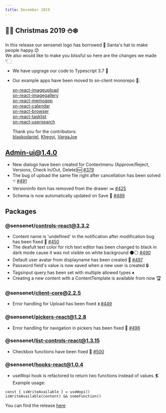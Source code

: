```yaml
---
title: December 2019
---
```


## 🎄🎁 Christmas 2019 ⛄️❄️

In this release our sensenet logo has borrowed 🎅 Santa's hat to make people happy.😊  
We also would like to make you blissful so here are the changes we made 👇🏻

- We have upgrage our code to Typescript 3.7 🎉
- Our example apps have been moved to sn-client monorepo 🏁:

  [sn-react-imageupload](https://sn-react-imageupload.netlify.com)  
  [sn-react-imagegallery](https://sn-react-imagegallery.netlify.com)  
  [sn-react-memoapp](https://sn-react-memoapp.netlify.com)  
  [sn-react-calendar](https://sn-react-calendar.netlify.com)  
  [sn-react-browser](https://sn-react-browser.netlify.com)  
  [sn-react-tasklist](https://sn-react-tasklist.netlify.com)  
  [sn-react-usersearch](https://sn-react-usersearch.netlify.com)

  Thank you for the contributors:  
  [blaskodaniel](https://github.com/blaskodaniel),
  [Khegyi](https://github.com/Khegyi),
  [VargaJoe](https://github.com/VargaJoe)

## Admin-ui@1.4.0

- New dialogs have been created for Contextmenu (Approve/Reject, Versions, Check In/Out, Delete)🆕 [#379](https://github.com/sensenet/sn-client/issues/379)
- The bug of upload the same file right after cancellation has been solved 🃏 [#491](https://github.com/sensenet/sn-client/issues/491)
- Versioninfo item has removed from the drawer ✂️ [#425](https://github.com/sensenet/sn-client/issues/425)
- Schema is now automatically updated on Save 🔄 [#489](https://github.com/sensenet/sn-client/issues/489)

## Packages

### @sensenet/controls-react@3.3.2
- Content name is 'undefined' in the notification after modification bug has been fixed 🎫 [#450](https://github.com/sensenet/sn-client/issues/450)
- The deafult text color for rich text editor has been changed to black in dark mode cause it was not visible on white background ⚫️⚪️ [#490](https://github.com/sensenet/sn-client/issues/490)
- Default user avatar from displayname has been created 👀 [#497](https://github.com/sensenet/sn-client/issues/497)
- Password field's value is now saved when a new user is created 🔒
- Tagsinput query has been set with multiple allowed types ♦️
- Creating a new content with a ContentTemplate is available from now 🏆

### @sensenet/client-core@2.2.5
- Error handling for Upload has been fixed ⏫ [#449](https://github.com/sensenet/sn-client/issues/449)

### @sensenet/pickers-react@1.2.8
- Error handling for navigation in pickers has been fixed 🔖 [#496](https://github.com/sensenet/sn-client/issues/496)

### @sensenet/list-controls-react@1.3.15
- Checkbox functions have been fixed 🔳 [#500](https://github.com/sensenet/sn-client/issues/500)


### @sensenet/hooks-react@1.0.4
- useWopi hook is refactored to return two functions instead of values.🏄  
Example usage:
```tsx
const { isWriteAvailable } = useWopi()
isWriteAvailable(content) && someFunction()
```

You can find the release [here](https://github.com/SenseNet/sn-client/releases/tag/2019.12.0)
